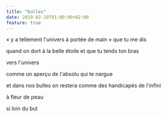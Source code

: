 ```yaml
---
title: "bulles"
date: 2019-02-10T01:00:00+02:00
feature: true
---
```


« y a tellement l'univers à portée de main »
que tu me dis

quand on dort à la belle étoile
et que tu tends ton bras

vers l'univers

comme un aperçu de l'absolu
qui te nargue

et dans nos bulles on restera
comme des handicapés de l'infini

à fleur de peau

si loin du but

